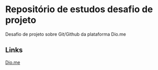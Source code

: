 # Repositório de estudos desafio de projeto
Desafio de projeto sobre Git/Github da plataforma Dio.me

## Links
[Dio.me](https://web.dio.me/)
